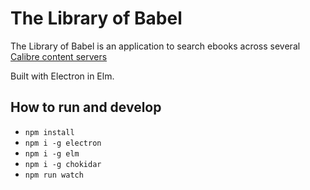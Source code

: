 # The Library of Babel

The Library of Babel is an application to search ebooks across several [Calibre content servers](https://manual.calibre-ebook.com/generated/en/calibre-server.html)



Built with Electron in Elm.

## How to run and develop

* `npm install`
* `npm i -g electron`
* `npm i -g elm`
* `npm i -g chokidar`
* `npm run watch`
